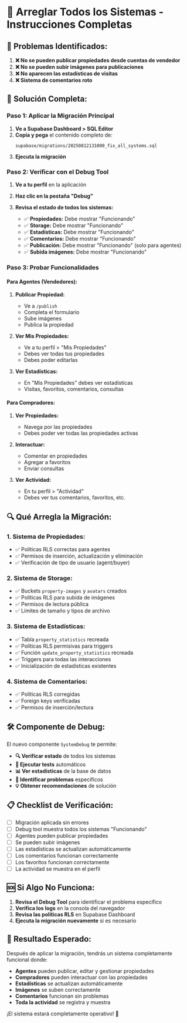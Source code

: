 # 🔧 Arreglar Todos los Sistemas - Instrucciones Completas

## 🚨 **Problemas Identificados:**

1. **❌ No se pueden publicar propiedades desde cuentas de vendedor**
2. **❌ No se pueden subir imágenes para publicaciones**
3. **❌ No aparecen las estadísticas de visitas**
4. **❌ Sistema de comentarios roto**

## 🚀 **Solución Completa:**

### **Paso 1: Aplicar la Migración Principal**

1. **Ve a Supabase Dashboard > SQL Editor**
2. **Copia y pega** el contenido completo de:
   ```
   supabase/migrations/20250812131000_fix_all_systems.sql
   ```
3. **Ejecuta la migración**

### **Paso 2: Verificar con el Debug Tool**

1. **Ve a tu perfil** en la aplicación
2. **Haz clic en la pestaña "Debug"**
3. **Revisa el estado de todos los sistemas:**

   - ✅ **Propiedades:** Debe mostrar "Funcionando"
   - ✅ **Storage:** Debe mostrar "Funcionando" 
   - ✅ **Estadísticas:** Debe mostrar "Funcionando"
   - ✅ **Comentarios:** Debe mostrar "Funcionando"
   - ✅ **Publicación:** Debe mostrar "Funcionando" (solo para agentes)
   - ✅ **Subida imágenes:** Debe mostrar "Funcionando"

### **Paso 3: Probar Funcionalidades**

#### **Para Agentes (Vendedores):**

1. **Publicar Propiedad:**
   - Ve a `/publish`
   - Completa el formulario
   - Sube imágenes
   - Publica la propiedad

2. **Ver Mis Propiedades:**
   - Ve a tu perfil > "Mis Propiedades"
   - Debes ver todas tus propiedades
   - Debes poder editarlas

3. **Ver Estadísticas:**
   - En "Mis Propiedades" debes ver estadísticas
   - Visitas, favoritos, comentarios, consultas

#### **Para Compradores:**

1. **Ver Propiedades:**
   - Navega por las propiedades
   - Debes poder ver todas las propiedades activas

2. **Interactuar:**
   - Comentar en propiedades
   - Agregar a favoritos
   - Enviar consultas

3. **Ver Actividad:**
   - En tu perfil > "Actividad"
   - Debes ver tus comentarios, favoritos, etc.

## 🔍 **Qué Arregla la Migración:**

### **1. Sistema de Propiedades:**
- ✅ Políticas RLS correctas para agentes
- ✅ Permisos de inserción, actualización y eliminación
- ✅ Verificación de tipo de usuario (agent/buyer)

### **2. Sistema de Storage:**
- ✅ Buckets `property-images` y `avatars` creados
- ✅ Políticas RLS para subida de imágenes
- ✅ Permisos de lectura pública
- ✅ Límites de tamaño y tipos de archivo

### **3. Sistema de Estadísticas:**
- ✅ Tabla `property_statistics` recreada
- ✅ Políticas RLS permisivas para triggers
- ✅ Función `update_property_statistics` recreada
- ✅ Triggers para todas las interacciones
- ✅ Inicialización de estadísticas existentes

### **4. Sistema de Comentarios:**
- ✅ Políticas RLS corregidas
- ✅ Foreign keys verificadas
- ✅ Permisos de inserción/lectura

## 🛠️ **Componente de Debug:**

El nuevo componente `SystemDebug` te permite:

- **🔍 Verificar estado** de todos los sistemas
- **🧪 Ejecutar tests** automáticos
- **📊 Ver estadísticas** de la base de datos
- **🚨 Identificar problemas** específicos
- **💡 Obtener recomendaciones** de solución

## 📋 **Checklist de Verificación:**

- [ ] Migración aplicada sin errores
- [ ] Debug tool muestra todos los sistemas "Funcionando"
- [ ] Agentes pueden publicar propiedades
- [ ] Se pueden subir imágenes
- [ ] Las estadísticas se actualizan automáticamente
- [ ] Los comentarios funcionan correctamente
- [ ] Los favoritos funcionan correctamente
- [ ] La actividad se muestra en el perfil

## 🆘 **Si Algo No Funciona:**

1. **Revisa el Debug Tool** para identificar el problema específico
2. **Verifica los logs** en la consola del navegador
3. **Revisa las políticas RLS** en Supabase Dashboard
4. **Ejecuta la migración nuevamente** si es necesario

## 🎯 **Resultado Esperado:**

Después de aplicar la migración, tendrás un sistema completamente funcional donde:

- **Agentes** pueden publicar, editar y gestionar propiedades
- **Compradores** pueden interactuar con las propiedades
- **Estadísticas** se actualizan automáticamente
- **Imágenes** se suben correctamente
- **Comentarios** funcionan sin problemas
- **Toda la actividad** se registra y muestra

¡El sistema estará completamente operativo! 🚀
